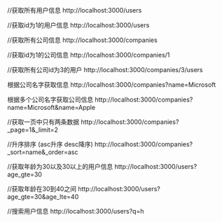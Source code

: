 //获取所有用户信息
http://localhost:3000/users

//获取id为1的用户信息
http://localhost:3000/users

//获取所有公司信息
http://localhost:3000/companies

//获取id为1的公司信息
http://localhost:3000/companies/1

//获取所有公司id为3的用户
http://localhost:3000/companies/3/users

根据公司名字获取信息
http://localhost:3000/companies?name=Microsoft

根据多个公司名字获取公司信息
http://localhost:3000/companies?name=Microsoft&name=Apple

//获取一页中只有两条数据
http://localhost:3000/companies?_page=1&_limit=2

//升序排序 (asc升序 desc降序)
http://localhost:3000/companies?_sort=name&_order=asc

//获取年龄为30以及30以上的用户信息
http://localhost:3000/users?age_gte=30

//获取年龄在30到40之间
http://localhost:3000/users?age_gte=30&age_lte=40

//搜索用户信息
http://localhost:3000/users?q=h
